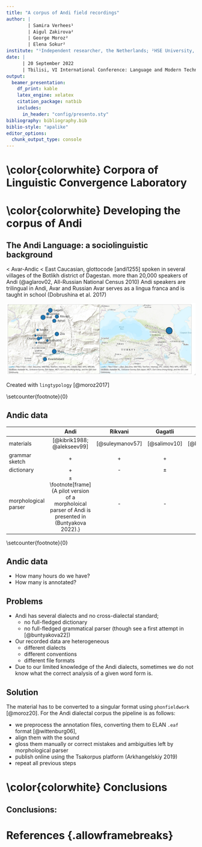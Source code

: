 ```yaml
---
title: "A corpus of Andi field recordings"
author: |
        | Samira Verhees¹ 
        | Aigul Zakirova²
        | George Moroz²
        | Elena Sokur²
institute: "¹Independent researcher, the Netherlands; ²HSE University, Russia"
date: |
      | 20 September 2022
      | Tbilisi, VI International Conference: Language and Modern Technologies
output: 
  beamer_presentation:
    df_print: kable
    latex_engine: xelatex
    citation_package: natbib
    includes:
      in_header: "config/presento.sty"
bibliography: bibliography.bib
biblio-style: "apalike"
editor_options: 
  chunk_output_type: console
---
```




# \color{colorwhite} Corpora of Linguistic Convergence Laboratory

# \color{colorwhite} Developing the corpus of Andi

## The Andi Language: a sociolinguistic background

< Avar-Andic < East Caucasian, glottocode [andi1255]
spoken in several villages of the Botlikh district of Dagestan. 
more than 20,000 speakers of Andi (@aglarov02, All-Russian National Census 2010)
Andi speakers are trilingual in Andi, Avar and Russian
Avar serves as a lingua franca and is taught in school (Dobrushina et al. 2017)


![](images/01_map.png)

Created with `lingtypology` [@moroz2017]

\setcounter{footnote}{0}

## Andic data

|                      |            Andi           |     Rikvani     |    Gagatli   |     Zilo     |
|----------------------|:-------------------------:|:---------------:|:------------:|:------------:|
| materials            | [@kibrik1988; @alekseev99] | [@suleymanov57] | [@salimov10] | [@kayefurth] |
| grammar sketch       |             +             |        +        |       +      |       +      |
| dictionary           |             +             |        -        |       ±      |       ±      |
| morphological parser |±\footnote[frame]{A pilot version of a morpholoical parser of Andi is presented in (Buntyakova 2022).}             |        -        |       -      |       -      |

\setcounter{footnote}{0}

## Andic data

- How many hours do we have?
- How many is annotated?

## Problems

- Andi has several dialects and no cross-dialectal standard;
    - no full-fledged dictionary 
    - no full-fledged grammatical parser (though see a first attempt in [@buntyakova22])
- Our recorded data are heterogeneous 
    - different dialects
    - different conventions 
    - different file formats 
- Due to our limited knowledge of the Andi dialects, sometimes we do not know what the correct analysis of a given word form is.
 
## Solution

The material has to be converted to a singular format using `phonfieldwork` [@moroz20]. For the Andi dialectal corpus the pipeline is as follows: 

- we preprocess the annotation files, converting them to ELAN `.eaf` format [@wittenburg06], 
- align them with the sound
- gloss them manually or correct mistakes and ambiguities left by morphological parser
- publish online using the Tsakorpus platform (Arkhangelskiy 2019)
- repeat all previous steps

# \color{colorwhite} Conclusions

## Conclusions:

# References {.allowframebreaks}
